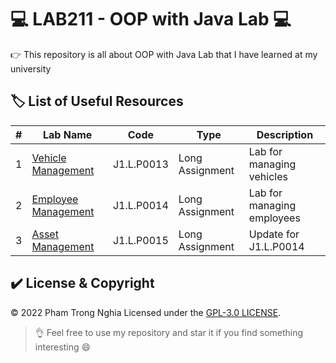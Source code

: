 # 💻 LAB211 - OOP with Java Lab 💻

👉 This repository is all about OOP with Java Lab that I have learned at my university

## 🏷️ List of Useful Resources

#| Lab Name | Code | Type | Description
-| -------- | ---- | ---- | -----------
1| [Vehicle Management](https://github.com/ptnghia3502/oop-with-java-lab/tree/main/VehicleManagement) | J1.L.P0013 | Long Assignment | Lab for managing vehicles
2| [Employee Management](https://github.com/ptnghia3502/oop-with-java-lab/tree/main/EmployeeManagement) | J1.L.P0014 | Long Assignment | Lab for managing employees
3| [Asset Management](https://github.com/ptnghia3502/oop-with-java-lab/tree/main/AssetManagemnet) | J1.L.P0015 | Long Assignment | Update for J1.L.P0014

## ✔️ License & Copyright
&copy; 2022 Pham Trong Nghia Licensed under the [GPL-3.0 LICENSE](https://github.com/ptnghia3502/oop-with-java-lab/blob/main/LICENSE).

> 👌 Feel free to use my repository and star it if you find something interesting 😄
